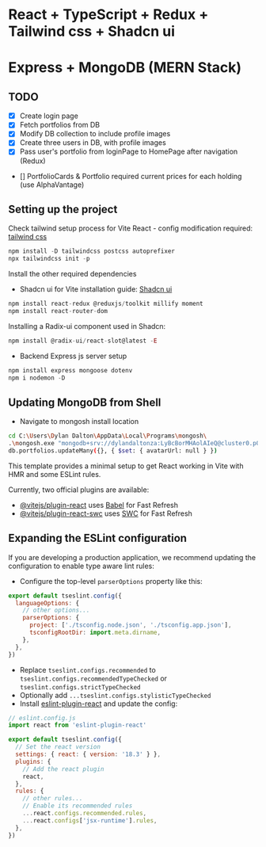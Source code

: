 # React + TypeScript + Redux + Tailwind css + Shadcn ui
# Express + MongoDB (MERN Stack)

## TODO
- [x] Create login page
- [x] Fetch portfolios from DB
- [x] Modify DB collection to include profile images
- [x] Create three users in DB, with profile images
- [x] Pass user's portfolio from loginPage to HomePage after navigation (Redux)
- [] PortfolioCards & Portfolio required current prices for each holding (use AlphaVantage)

## Setting up the project
Check tailwind setup process for Vite React - config modification required: [tailwind css](https://tailwindcss.com/docs/guides/vite)
```js
npm install -D tailwindcss postcss autoprefixer
npx tailwindcss init -p
```

Install the other required dependencies
- Shadcn ui for Vite installation guide: [Shadcn ui](https://ui.shadcn.com/docs/installation/vite)
```js
npm install react-redux @reduxjs/toolkit millify moment
npm install react-router-dom
```

Installing a Radix-ui component used in Shadcn:
```js
npm install @radix-ui/react-slot@latest -E 
```

- Backend Express js server setup
```js
npm install express mongoose dotenv
npm i nodemon -D
```

## Updating MongoDB from Shell
- Navigate to mongosh install location
```Bash
cd C:\Users\Dylan Dalton\AppData\Local\Programs\mongosh\
.\mongosh.exe "mongodb+srv://dylandaltonza:LyBcBorMHAolAIeQ@cluster0.p0tkt.mongodb.net/portfolios"
db.portfolios.updateMany({}, { $set: { avatarUrl: null } })
```

This template provides a minimal setup to get React working in Vite with HMR and some ESLint rules.

Currently, two official plugins are available:

- [@vitejs/plugin-react](https://github.com/vitejs/vite-plugin-react/blob/main/packages/plugin-react/README.md) uses [Babel](https://babeljs.io/) for Fast Refresh
- [@vitejs/plugin-react-swc](https://github.com/vitejs/vite-plugin-react-swc) uses [SWC](https://swc.rs/) for Fast Refresh

## Expanding the ESLint configuration

If you are developing a production application, we recommend updating the configuration to enable type aware lint rules:

- Configure the top-level `parserOptions` property like this:

```js
export default tseslint.config({
  languageOptions: {
    // other options...
    parserOptions: {
      project: ['./tsconfig.node.json', './tsconfig.app.json'],
      tsconfigRootDir: import.meta.dirname,
    },
  },
})
```

- Replace `tseslint.configs.recommended` to `tseslint.configs.recommendedTypeChecked` or `tseslint.configs.strictTypeChecked`
- Optionally add `...tseslint.configs.stylisticTypeChecked`
- Install [eslint-plugin-react](https://github.com/jsx-eslint/eslint-plugin-react) and update the config:

```js
// eslint.config.js
import react from 'eslint-plugin-react'

export default tseslint.config({
  // Set the react version
  settings: { react: { version: '18.3' } },
  plugins: {
    // Add the react plugin
    react,
  },
  rules: {
    // other rules...
    // Enable its recommended rules
    ...react.configs.recommended.rules,
    ...react.configs['jsx-runtime'].rules,
  },
})
```

